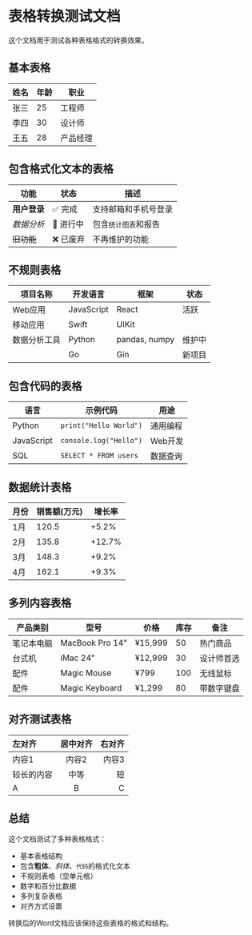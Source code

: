 # 表格转换测试文档

这个文档用于测试各种表格格式的转换效果。

## 基本表格

| 姓名 | 年龄 | 职业 |
|------|------|------|
| 张三 | 25 | 工程师 |
| 李四 | 30 | 设计师 |
| 王五 | 28 | 产品经理 |

## 包含格式化文本的表格

| 功能 | 状态 | 描述 |
|------|------|------|
| **用户登录** | ✅ 完成 | 支持邮箱和手机号登录 |
| *数据分析* | 🔄 进行中 | 包含`统计图表`和报告 |
| ~~旧功能~~ | ❌ 已废弃 | 不再维护的功能 |

## 不规则表格

| 项目名称 | 开发语言 | 框架 | 状态 |
|----------|----------|------|------|
| Web应用 | JavaScript | React | 活跃 |
| 移动应用 | Swift | UIKit |
| 数据分析工具 | Python | pandas, numpy | 维护中 |
| | Go | Gin | 新项目 |

## 包含代码的表格

| 语言 | 示例代码 | 用途 |
|------|----------|------|
| Python | `print("Hello World")` | 通用编程 |
| JavaScript | `console.log("Hello")` | Web开发 |
| SQL | `SELECT * FROM users` | 数据查询 |

## 数据统计表格

| 月份 | 销售额(万元) | 增长率 |
|------|-------------|--------|
| 1月 | 120.5 | +5.2% |
| 2月 | 135.8 | +12.7% |
| 3月 | 148.3 | +9.2% |
| 4月 | 162.1 | +9.3% |

## 多列内容表格

| 产品类别 | 型号 | 价格 | 库存 | 备注 |
|----------|------|------|------|------|
| 笔记本电脑 | MacBook Pro 14" | ¥15,999 | 50 | 热门商品 |
| 台式机 | iMac 24" | ¥12,999 | 30 | 设计师首选 |
| 配件 | Magic Mouse | ¥799 | 100 | 无线鼠标 |
| 配件 | Magic Keyboard | ¥1,299 | 80 | 带数字键盘 |

## 对齐测试表格

| 左对齐 | 居中对齐 | 右对齐 |
|:-------|:-------:|-------:|
| 内容1 | 内容2 | 内容3 |
| 较长的内容 | 中等 | 短 |
| A | B | C |

## 总结

这个文档测试了多种表格格式：
- 基本表格结构
- 包含**粗体**、*斜体*、`代码`的格式化文本
- 不规则表格（空单元格）
- 数字和百分比数据
- 多列复杂表格
- 对齐方式设置

转换后的Word文档应该保持这些表格的格式和结构。